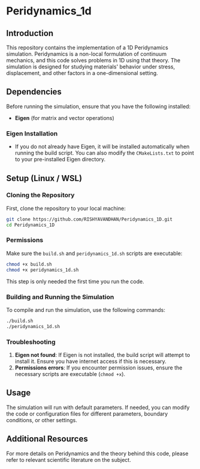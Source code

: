 
#  Peridynamics_1d

## Introduction

This repository contains the implementation of a 1D Peridynamics simulation. Peridynamics is a non-local formulation of continuum mechanics, and this code solves problems in 1D using that theory. The simulation is designed for studying materials' behavior under stress, displacement, and other factors in a one-dimensional setting.

## Dependencies

Before running the simulation, ensure that you have the following installed:
- **Eigen** (for matrix and vector operations)

### Eigen Installation
- If you do not already have Eigen, it will be installed automatically when running the build script. You can also modify the `CMakeLists.txt` to point to your pre-installed Eigen directory.

## Setup (Linux / WSL)

### Cloning the Repository

First, clone the repository to your local machine:

```bash
git clone https://github.com/RISHYAVANDHAN/Peridynamics_1D.git
cd Peridynamics_1D
```

### Permissions

Make sure the `build.sh` and `peridynamics_1d.sh` scripts are executable:

```bash
chmod +x build.sh
chmod +x peridynamics_1d.sh
```

This step is only needed the first time you run the code.

### Building and Running the Simulation

To compile and run the simulation, use the following commands:

```bash
./build.sh
./peridynamics_1d.sh
```

### Troubleshooting

1. **Eigen not found**: If Eigen is not installed, the build script will attempt to install it. Ensure you have internet access if this is necessary.
2. **Permissions errors**: If you encounter permission issues, ensure the necessary scripts are executable (`chmod +x`).

## Usage

The simulation will run with default parameters. If needed, you can modify the code or configuration files for different parameters, boundary conditions, or other settings.

## Additional Resources

For more details on Peridynamics and the theory behind this code, please refer to relevant scientific literature on the subject.
